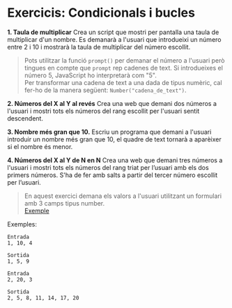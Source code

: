 # Exercicis: Condicionals i bucles

**1. Taula de multiplicar** Crea un script que mostri per pantalla una taula de multiplicar d'un nombre. Es demanarà a l'usuari que introdueixi un número entre 2 i 10 i mostrarà la taula de multiplicar del número escollit.

> Pots utilitzar la funció `prompt()` per demanar el número a l'usuari però tingues en compte que `prompt` rep cadenes de text. Si introdueixes el número 5, JavaScript ho interpretarà com "5".   
> Per transformar una cadena de text a una dada de tipus numèric, cal fer-ho de la manera següent: `Number("cadena_de_text")`.

**2. Números del X al Y al revés** Crea una web que demani dos números a l'usuari i mostri tots els números del rang escollit per l'usuari sentit descendent.

**3. Nombre més gran que 10.** Escriu un programa que demani a l'usuari introduir un nombre més gran que 10, el quadre de text tornarà a aparèixer si el nombre és menor.

**4. Números del X al Y de N en N** Crea una web que demani tres números a l'usuari i mostri tots els números del rang triat per l’usuari amb els dos primers números. S'ha de fer amb salts a partir del tercer número escollit per l’usuari.

> En aquest exercici demana els valors a l'usuari utilitzant un formulari amb 3 camps tipus number.  
> [Exemple](https://www.w3schools.com/jsref/tryit.asp?filename=tryjsref_text_value)

Exemples:

```text
Entrada
1, 10, 4

Sortida
1, 5, 9
```

```text
Entrada
2, 20, 3

Sortida
2, 5, 8, 11, 14, 17, 20
```


